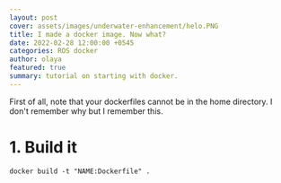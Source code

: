 ```yaml
---
layout: post
cover: assets/images/underwater-enhancement/helo.PNG
title: I made a docker image. Now what?
date: 2022-02-28 12:00:00 +0545
categories: ROS docker
author: olaya
featured: true
summary: tutorial on starting with docker.
---
```


First of all, note that your dockerfiles cannot be in the home directory. I don't remember why but I remember this.

# 1. Build it



```
docker build -t "NAME:Dockerfile" .
```



